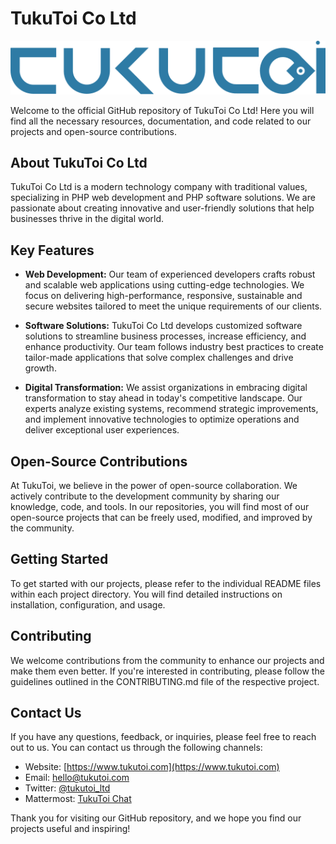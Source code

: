 # TukuToi Co Ltd

![TukuToi Co Ltd Logo](https://github.com/TukuToi/.github/blob/main/assets/logo.svg)

Welcome to the official GitHub repository of TukuToi Co Ltd! Here you will find all the necessary resources, documentation, and code related to our projects and open-source contributions.

## About TukuToi Co Ltd

TukuToi Co Ltd is a modern technology company with traditional values, specializing in PHP web development and PHP software solutions. We are passionate about creating innovative and user-friendly solutions that help businesses thrive in the digital world.

## Key Features

- **Web Development:** Our team of experienced developers crafts robust and scalable web applications using cutting-edge technologies. We focus on delivering high-performance, responsive, sustainable and secure websites tailored to meet the unique requirements of our clients.

- **Software Solutions:** TukuToi Co Ltd develops customized software solutions to streamline business processes, increase efficiency, and enhance productivity. Our team follows industry best practices to create tailor-made applications that solve complex challenges and drive growth.

- **Digital Transformation:** We assist organizations in embracing digital transformation to stay ahead in today's competitive landscape. Our experts analyze existing systems, recommend strategic improvements, and implement innovative technologies to optimize operations and deliver exceptional user experiences.

## Open-Source Contributions

At TukuToi, we believe in the power of open-source collaboration. We actively contribute to the development community by sharing our knowledge, code, and tools. In our repositories, you will find most of our open-source projects that can be freely used, modified, and improved by the community.

## Getting Started

To get started with our projects, please refer to the individual README files within each project directory. You will find detailed instructions on installation, configuration, and usage.

## Contributing

We welcome contributions from the community to enhance our projects and make them even better. If you're interested in contributing, please follow the guidelines outlined in the CONTRIBUTING.md file of the respective project.

## Contact Us

If you have any questions, feedback, or inquiries, please feel free to reach out to us. You can contact us through the following channels:

- Website: [https://www.tukutoi.com](https://www.tukutoi.com)
- Email: hello@tukutoi.com
- Twitter: [@tukutoi_ltd](https://twitter.com/tukutoi_ltd)
- Mattermost: [TukuToi Chat](https://chat.tukutoi.com/signup_user_complete/?id=kp33nz9e3f893dpgamz6kz1eza&md=link&sbr=fa)

Thank you for visiting our GitHub repository, and we hope you find our projects useful and inspiring!
